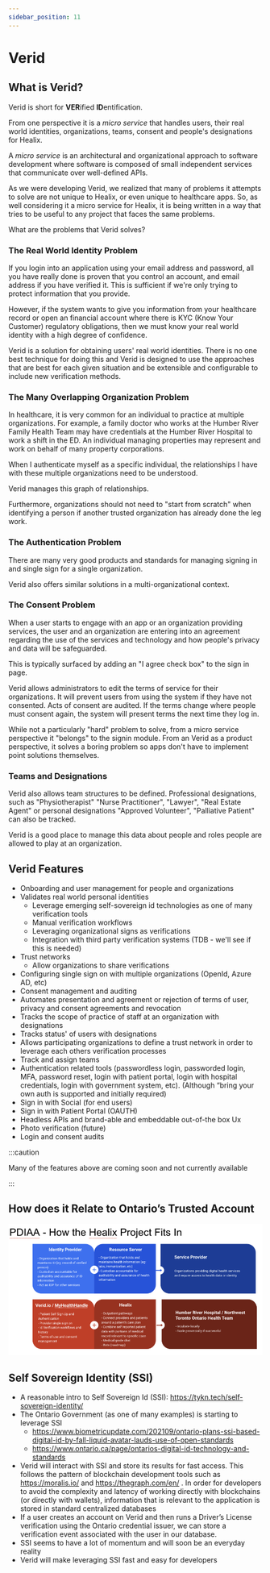 ```yaml
---
sidebar_position: 11
---
```


# Verid

## What is Verid?

Verid is short for **VER**ified **ID**entification.

From one perspective it is a *micro service* that handles users, their real world identities, organizations, teams, consent and people's designations for Healix.  

A *micro service* is an architectural and organizational approach to software development where software is composed of small independent services that communicate over well-defined APIs.

As we were developing Verid, we realized that many of problems it attempts to solve are not unique to Healix, or even unique to healthcare apps. So, as well considering it a micro service for Healix, it is being written in a way that tries to be useful to any project that faces the same problems.

What are the problems that Verid solves?

### The Real World Identity Problem

If you login into an application using your email address and password, all you have really done is proven that you control an account, and email address if you have verified it.  This is sufficient if we're only trying to protect information that you provide.  

However, if the system wants to give you information from your healthcare record or open an financial account where there is KYC (Know Your Customer) regulatory obligations, then we must know your real world identity with a high degree of confidence.

Verid is a solution for obtaining users' real world identities.  There is no one best technique for doing this and Verid is designed to use the approaches that are best for each given situation and be extensible and configurable to include new verification methods.

### The Many Overlapping Organization Problem

In healthcare, it is very common for an individual to practice at multiple organizations.  For example, a family doctor who works at the Humber River Family Health Team may have credentials at the Humber River Hospital to work a shift in the ED.  An individual managing properties may represent and work on behalf of many property corporations. 

When I authenticate myself as a specific individual, the relationships I have with these multiple organizations need to be understood.

Verid manages this graph of relationships.

Furthermore, organizations should not need to "start from scratch" when identifying a person if another trusted organization has already done the leg work.

### The Authentication Problem

There are many very good products and standards for managing signing in and single sign for a single organization.  

Verid also offers similar solutions in a multi-organizational context.

### The Consent Problem

When a user starts to engage with an app or an organization providing services, the user and an organization are entering into an agreement regarding the use of the services and technology and how people's privacy and data will be safeguarded. 

This is typically surfaced by adding an "I agree check box" to the sign in page.

Verid allows administrators to edit the terms of service for their organizations.  It will prevent users from using the system if they have not consented.  Acts of consent are audited.  If the terms change where people must consent again, the system will present terms the next time they log in.

While not a particularly "hard" problem to solve, from a micro service perspective it "belongs" to the signin module.  From an Verid as a product perspective, it solves a boring problem so apps don't have to implement point solutions themselves.

### Teams and Designations

Verid also allows team structures to be defined.  Professional designations, such as "Physiotherapist" "Nurse Practitioner", "Lawyer", "Real Estate Agent" or personal designations "Approved Volunteer", "Palliative Patient" can also be tracked.

Verid is a good place to manage this data about people and roles people are allowed to play at an organization.


## Verid Features

* Onboarding and user management for people and organizations
* Validates real world personal identities 
  * Leverage emerging self-sovereign id technologies as one of many verification tools
  * Manual verification workflows
  * Leveraging organizational signs as verifications
  * Integration with third party verification systems (TDB - we'll see if this is needed)
* Trust networks
  * Allow organizations to share verifications
* Configuring single sign on with multiple organizations (OpenId, Azure AD, etc)
* Consent management and auditing
* Automates presentation and agreement or rejection of terms of user, privacy and consent agreements and revocation
* Tracks the scope of practice of staff at an organization with designations
* Tracks status' of users with designations
* Allows participating organizations to define a trust network in order to leverage each others verification processes
* Track and assign teams
* Authentication related tools (passwordless login, passworded login, MFA, password reset, login with patient portal, login with hospital credentials, login with government system, etc). (Although “bring your own auth is supported and initially required)
* Sign in with Social (for end users)
* Sign in with Patient Portal (OAUTH)
* Headless APIs and brand-able and embeddable out-of-the box Ux
* Photo verification (future)
* Login and consent audits

:::caution

Many of the features above are coming soon and not currently available

:::


## How does it Relate to Ontario’s Trusted Account

![Ontario Trusted](img/verid-in-ont-pdiaa.png)


## Self Sovereign Identity (SSI)
* A reasonable intro to Self Sovereign Id (SSI): https://tykn.tech/self-sovereign-identity/
* The Ontario Government (as one of many examples) is starting to leverage SSI
  * https://www.biometricupdate.com/202109/ontario-plans-ssi-based-digital-id-by-fall-liquid-avatar-lauds-use-of-open-standards
  * https://www.ontario.ca/page/ontarios-digital-id-technology-and-standards 
* Verid will interact with SSI and store its results for fast access. This follows the pattern of blockchain development tools such as https://moralis.io/ and https://thegraph.com/en/ .  In order for developers to avoid the complexity and latency of working directly with blockchains (or directly with wallets), information that is relevant to the application is stored in standard centralized databases
* If a user creates an account on Verid and then runs a Driver’s License verification using the Ontario credential issuer, we can store a verification event associated with the user in our database.
* SSI seems to have a lot of momentum and will soon be an everyday reality
* Verid will make leveraging SSI fast and easy for developers


